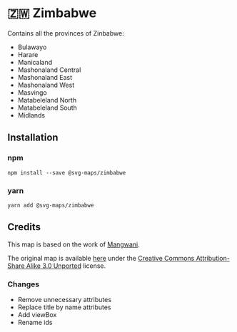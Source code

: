 # 🇿🇼 Zimbabwe

Contains all the provinces of Zinbabwe:

* Bulawayo
* Harare
* Manicaland
* Mashonaland Central
* Mashonaland East
* Mashonaland West
* Masvingo
* Matabeleland North
* Matabeleland South
* Midlands

## Installation

### npm

`npm install --save @svg-maps/zimbabwe`

### yarn

`yarn add @svg-maps/zimbabwe`

## Credits

This map is based on the work of [Mangwani](https://commons.wikimedia.org/wiki/User:Mangwanani).

The original map is available [here](https://commons.wikimedia.org/wiki/File:Provinces_of_Zimbabwe.svg) under the [Creative Commons Attribution-Share Alike 3.0 Unported](https://creativecommons.org/licenses/by-sa/3.0/deed.en) license.

### Changes

* Remove unnecessary attributes
* Replace title by name attributes
* Add viewBox
* Rename ids
